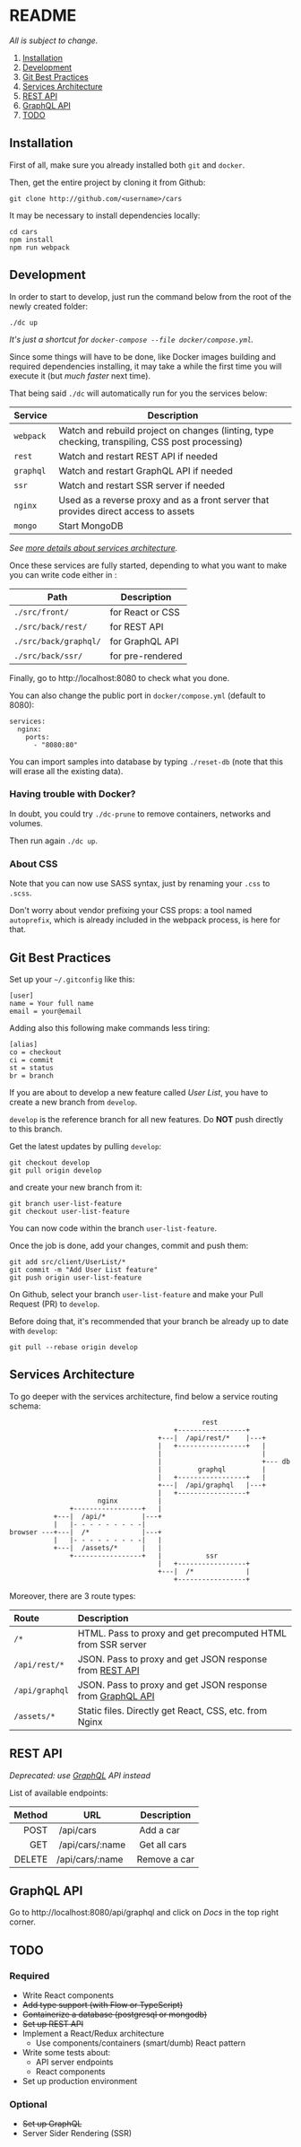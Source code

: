 # README

_All is subject to change._

1.  [Installation](#installation)
2.  [Development](#development)
3.  [Git Best Practices](#git-best-practices)
4.  [Services Architecture](#services-architecture)
5.  [REST API](#rest-api)
6.  [GraphQL API](#graphql-api)
7.  [TODO](#todo)

## Installation

First of all, make sure you already installed both `git` and `docker`.

Then, get the entire project by cloning it from Github:

```
git clone http://github.com/<username>/cars
```

It may be necessary to install dependencies locally:

```
cd cars
npm install
npm run webpack
```

## Development

In order to start to develop, just run the command below from the root of the newly created folder:

```
./dc up
```

_It's just a shortcut for `docker-compose --file docker/compose.yml`._

Since some things will have to be done, like Docker images building and required dependencies installing, it may take a while the first time you will execute it (but _much faster_ next time).

That being said `./dc` will automatically run for you the services below:

| Service   | Description                                                                                     |
| --------- | ----------------------------------------------------------------------------------------------- |
| `webpack` | Watch and rebuild project on changes (linting, type checking, transpiling, CSS post processing) |
| `rest`    | Watch and restart REST API if needed                                                            |
| `graphql` | Watch and restart GraphQL API if needed                                                         |
| `ssr`     | Watch and restart SSR server if needed                                                          |
| `nginx`   | Used as a reverse proxy and as a front server that provides direct access to assets             |
| `mongo`   | Start MongoDB                                                                                   |

_See [more details about services architecture](#services-architecture)._

Once these services are fully started, depending to what you want to make you can write code either in :

| Path                  | Description      |
| --------------------- | ---------------- |
| `./src/front/`        | for React or CSS |
| `./src/back/rest/`    | for REST API     |
| `./src/back/graphql/` | for GraphQL API  |
| `./src/back/ssr/`     | for pre-rendered |

Finally, go to http://localhost:8080 to check what you done.

You can also change the public port in `docker/compose.yml` (default to 8080):

```
services:
  nginx:
    ports:
      - "8080:80"
```

You can import samples into database by typing `./reset-db` (note that this will erase all the existing data).

### Having trouble with Docker?

In doubt, you could try `./dc-prune` to remove containers, networks and volumes.

Then run again `./dc up`.

### About CSS

Note that you can now use SASS syntax, just by renaming your `.css` to `.scss`.

Don't worry about vendor prefixing your CSS props: a tool named `autoprefix`, which is already included in the webpack process, is here for that.

## Git Best Practices

Set up your `~/.gitconfig` like this:

```
[user]
name = Your full name
email = your@email
```

Adding also this following make commands less tiring:

```
[alias]
co = checkout
ci = commit
st = status
br = branch
```

If you are about to develop a new feature called _User List_, you have to create a new branch from `develop`.

`develop` is the reference branch for all new features. Do **NOT** push directly to this branch.

Get the latest updates by pulling `develop`:

```
git checkout develop
git pull origin develop
```

and create your new branch from it:

```
git branch user-list-feature
git checkout user-list-feature
```

You can now code within the branch `user-list-feature`.

Once the job is done, add your changes, commit and push them:

```
git add src/client/UserList/*
git commit -m "Add User List feature"
git push origin user-list-feature
```

On Github, select your branch `user-list-feature` and make your Pull Request (PR) to `develop`.

Before doing that, it's recommended that your branch be already up to date with `develop`:

```
git pull --rebase origin develop
```

## Services Architecture

To go deeper with the services architecture, find below a service routing schema:

```
                                                rest
                                         +-----------------+
                                     +---|  /api/rest/*    |---+
                                     |   +-----------------+   |
                                     |                         |
                                     |                         +--- db
                                     |         graphql         |
                                     |   +-----------------+   |
                                     +---|  /api/graphql   |---+
                                     |   +-----------------+
                      nginx          |
               +-----------------+   |
           +---|  /api/*         |---+
           |   |- - - - - - - - -|
browser ---+---|  /*             |---+
           |   |- - - - - - - - -|   |
           +---|  /assets/*      |   |
               +-----------------+   |           ssr
                                     |   +-----------------+
                                     +---|  /*             |
                                         +-----------------+
```

Moreover, there are 3 route types:

| Route          | Description                                                                |
| :------------- | :------------------------------------------------------------------------- |
| `/*`           | HTML. Pass to proxy and get precomputed HTML from SSR server               |
| `/api/rest/*`  | JSON. Pass to proxy and get JSON response from [REST API](#rest-api)       |
| `/api/graphql` | JSON. Pass to proxy and get JSON response from [GraphQL API](#graphql-api) |
| `/assets/*`    | Static files. Directly get React, CSS, etc. from Nginx                     |

## REST API

_Deprecated: use [GraphQL](#graphql-api) API instead_

List of available endpoints:

| Method | URL               | Description   |
| -----: | ----------------- | ------------- |
|   POST |  /api/cars        |  Add a car    |
|    GET |  /api/cars/:name  |  Get all cars |
| DELETE | /api/cars/:name   | Remove a car  |

## GraphQL API

Go to http://localhost:8080/api/graphql and click on _Docs_ in the top right corner.

## TODO

### Required

* Write React components
* ~~Add type support (with Flow or TypeScript)~~
* ~~Containerize a database (postgresql or mongodb)~~
* ~~Set up REST API~~
* Implement a React/Redux architecture
  * Use components/containers (smart/dumb) React pattern
* Write some tests about:
  * API server endpoints
  * React components
* Set up production environment

### Optional

* ~~Set up GraphQL~~
* Server Sider Rendering (SSR)
